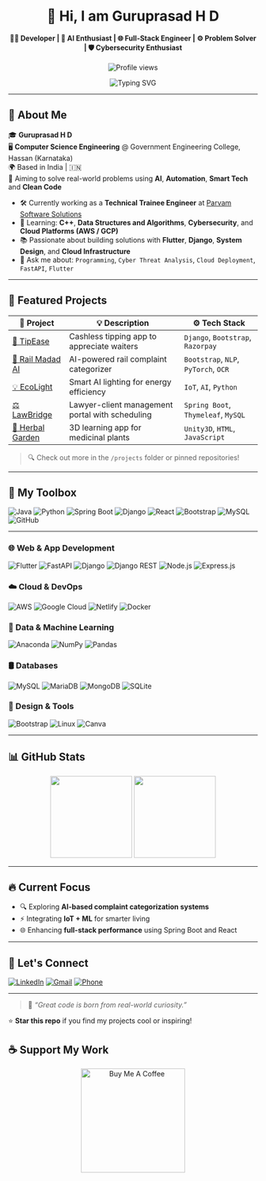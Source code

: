 <h1 align="center">🚀 Hi, I am Guruprasad H D </h1>

<p align="center">
  <b>👨‍💻 Developer | 🧠 AI Enthusiast | 🌐 Full-Stack Engineer | ⚙️ Problem Solver | 🛡️ Cybersecurity Enthusiast</b>
  <br><br>
  <img src="https://komarev.com/ghpvc/?username=guruprasad178&label=Profile%20views&color=0e75b6&style=flat" alt="Profile views" />
  <br>
</p>

<p align="center">
  <img src="https://readme-typing-svg.herokuapp.com?font=Fira+Code&size=22&duration=3000&pause=1000&color=00F2FF&vCenter=true&multiline=true&width=500&height=80&lines=Welcome+to+my+Super+Repo!;Building+Smart%2C+Impactful+Tech+🛠️;AI+%2B+Automation+%2B+Web+%3D+🔥" alt="Typing SVG" />
</p>

---

## 📌 About Me

🎓 **Guruprasad H D**  
🖥️ **Computer Science Engineering** @ Government Engineering College, Hassan (Karnataka)  
🌍 Based in India | 🇮🇳  
🎯 Aiming to solve real-world problems using **AI**, **Automation**, **Smart Tech** and **Clean Code**
- 🛠️ Currently working as a **Technical Trainee Engineer** at [Parvam Software Solutions](https://www.parvamm.com/)
- 🌱 Learning: **C++**, **Data Structures and Algorithms**, **Cybersecurity**, and **Cloud Platforms (AWS / GCP)**
- 📚 Passionate about building solutions with **Flutter**, **Django**, **System Design**, and **Cloud Infrastructure**
- 💬 Ask me about: `Programming`, `Cyber Threat Analysis`, `Cloud Deployment`, `FastAPI`, `Flutter`
---

## 🧩 Featured Projects

| 🔗 Project | 💡 Description | ⚙️ Tech Stack |
|------------|----------------|---------------|
| [🎁 TipEase](https://github.com/yourusername/TipEase) | Cashless tipping app to appreciate waiters | `Django`, `Bootstrap`, `Razorpay` |
| [🚄 Rail Madad AI](https://github.com/yourusername/RailMadadAI) | AI-powered rail complaint categorizer | `Bootstrap`, `NLP`, `PyTorch`, `OCR` |
| [💡 EcoLight](https://github.com/yourusername/EcoLight) | Smart AI lighting for energy efficiency | `IoT`, `AI`, `Python` |
| [⚖️ LawBridge](https://github.com/yourusername/LawBridge) | Lawyer-client management portal with scheduling | `Spring Boot`, `Thymeleaf`, `MySQL` |
| [🌿 Herbal Garden](https://github.com/yourusername/VirtualHerbalGarden) | 3D learning app for medicinal plants | `Unity3D`, `HTML`, `JavaScript` |

> 🔍 Check out more in the `/projects` folder or pinned repositories!

---

## 🧠 My Toolbox

![Java](https://img.shields.io/badge/Java-ED8B00?style=for-the-badge&logo=openjdk&logoColor=white)
![Python](https://img.shields.io/badge/Python-3670A0?style=for-the-badge&logo=python&logoColor=ffdd54)
![Spring Boot](https://img.shields.io/badge/SpringBoot-6DB33F?style=for-the-badge&logo=spring-boot&logoColor=white)
![Django](https://img.shields.io/badge/Django-092E20?style=for-the-badge&logo=django&logoColor=white)
![React](https://img.shields.io/badge/React-20232A?style=for-the-badge&logo=react&logoColor=61DAFB)
![Bootstrap](https://img.shields.io/badge/Bootstrap-563D7C?style=for-the-badge&logo=bootstrap&logoColor=white)
![MySQL](https://img.shields.io/badge/MySQL-4479A1?style=for-the-badge&logo=mysql&logoColor=white)
![GitHub](https://img.shields.io/badge/GitHub-181717?style=for-the-badge&logo=github&logoColor=white)

---

### 🌐 Web & App Development
![Flutter](https://img.shields.io/badge/Flutter-02569B?style=flat&logo=flutter&logoColor=white)
![FastAPI](https://img.shields.io/badge/FastAPI-005571?style=flat&logo=fastapi)
![Django](https://img.shields.io/badge/Django-092E20?style=flat&logo=django&logoColor=white)
![Django REST](https://img.shields.io/badge/DRF-ff1709?style=flat&logo=django&logoColor=white&labelColor=gray)
![Node.js](https://img.shields.io/badge/Node.js-339933?style=flat&logo=nodedotjs&logoColor=white)
![Express.js](https://img.shields.io/badge/Express.js-404D59?style=flat&logo=express&logoColor=white)

### ☁️ Cloud & DevOps
![AWS](https://img.shields.io/badge/AWS-FF9900?style=flat&logo=amazonaws&logoColor=white)
![Google Cloud](https://img.shields.io/badge/Google%20Cloud-4285F4?style=flat&logo=googlecloud&logoColor=white)
![Netlify](https://img.shields.io/badge/Netlify-00C7B7?style=flat&logo=netlify&logoColor=white)
![Docker](https://img.shields.io/badge/Docker-2496ED?style=flat&logo=docker&logoColor=white)

### 🧠 Data & Machine Learning
![Anaconda](https://img.shields.io/badge/Anaconda-44A833?style=flat&logo=anaconda&logoColor=white)
![NumPy](https://img.shields.io/badge/NumPy-013243?style=flat&logo=numpy&logoColor=white)
![Pandas](https://img.shields.io/badge/Pandas-150458?style=flat&logo=pandas&logoColor=white)

### 🛢️ Databases
![MySQL](https://img.shields.io/badge/MySQL-4479A1?style=flat&logo=mysql&logoColor=white)
![MariaDB](https://img.shields.io/badge/MariaDB-003545?style=flat&logo=mariadb&logoColor=white)
![MongoDB](https://img.shields.io/badge/MongoDB-4EA94B?style=flat&logo=mongodb&logoColor=white)
![SQLite](https://img.shields.io/badge/SQLite-07405E?style=flat&logo=sqlite&logoColor=white)

### 🎨 Design & Tools
![Bootstrap](https://img.shields.io/badge/Bootstrap-563D7C?style=flat&logo=bootstrap&logoColor=white)
![Linux](https://img.shields.io/badge/Linux-FCC624?style=flat&logo=linux&logoColor=black)
![Canva](https://img.shields.io/badge/Canva-00C4CC?style=flat&logo=canva&logoColor=white)

---

## 📊 GitHub Stats

<p align="center">
  <img src="https://github-readme-stats.vercel.app/api?username=GURUPRASAD178&show_icons=true&theme=tokyonight" height="165" />
  <img src="https://github-readme-stats.vercel.app/api/top-langs/?username=GURUPRASAD178&layout=compact&theme=tokyonight" height="165" />
</p>


---

## 🔥 Current Focus

- 🔍 Exploring **AI-based complaint categorization systems**
- ⚡ Integrating **IoT + ML** for smarter living
- 🌐 Enhancing **full-stack performance** using Spring Boot and React


---

## 🧭 Let's Connect

[![LinkedIn](https://img.shields.io/badge/LinkedIn-Guruprasad%20H%20D-0077B5?style=for-the-badge&logo=linkedin&logoColor=white)](https://www.linkedin.com/in/guruprasad-h-d-3770b518b)
[![Gmail](https://img.shields.io/badge/Gmail-gurudilp456@gmail.com-D14836?style=for-the-badge&logo=gmail&logoColor=white)](mailto:gurudilp456@gmail.com)
[![Phone](https://img.shields.io/badge/Phone-%2B91%209110415217-blue?style=for-the-badge&logo=phone&logoColor=white)](tel:+919110415217)

---

> 💬 *“Great code is born from real-world curiosity.”*

⭐️ **Star this repo** if you find my projects cool or inspiring!

## ☕ Support My Work

<p align="center">
  <a href="https://www.buymeacoffee.com/guruprasad178" target="_blank">
    <img src="https://cdn.buymeacoffee.com/buttons/v2/default-yellow.png" width="210" alt="Buy Me A Coffee" />
  </a>
</p>
